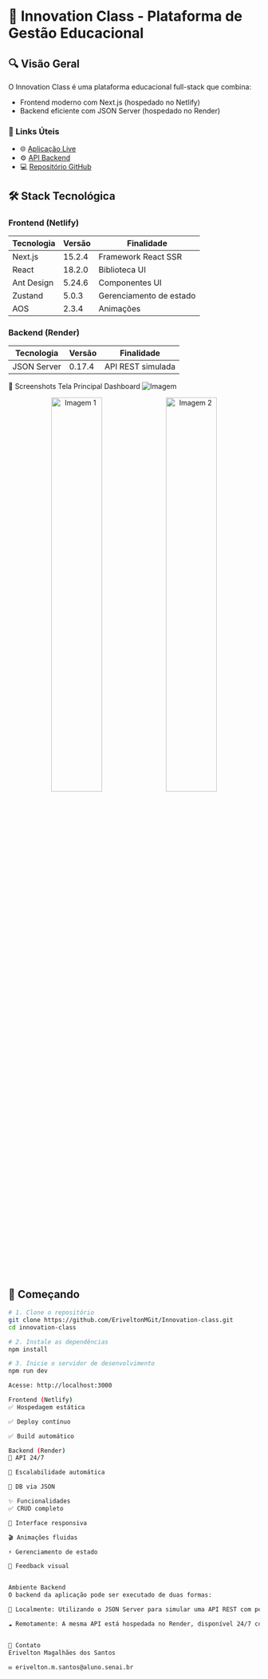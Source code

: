 # 🚀 Innovation Class - Plataforma de Gestão Educacional

## 🔍 Visão Geral
O Innovation Class é uma plataforma educacional full-stack que combina:
- Frontend moderno com Next.js (hospedado no Netlify)
- Backend eficiente com JSON Server (hospedado no Render)

### 🔗 Links Úteis
- 🌐 [Aplicação Live](https://innovation-class.netlify.app/)
- ⚙️ [API Backend](https://backend-inovation-class.onrender.com/produtos)
- 💻 [Repositório GitHub](https://github.com/EriveltonMGit/Innovation-class)

## 🛠 Stack Tecnológica

### Frontend (Netlify)
| Tecnologia       | Versão  | Finalidade                  |
|------------------|---------|-----------------------------|
| Next.js          | 15.2.4  | Framework React SSR         |
| React            | 18.2.0  | Biblioteca UI               |
| Ant Design       | 5.24.6  | Componentes UI              |
| Zustand          | 5.0.3   | Gerenciamento de estado     |
| AOS              | 2.3.4   | Animações                   |

### Backend (Render)
| Tecnologia       | Versão  | Finalidade                  |
|------------------|---------|-----------------------------|
| JSON Server      | 0.17.4  | API REST simulada           |


📸 Screenshots
Tela Principal	Dashboard
![Imagem](https://drive.google.com/uc?export=view&id=1SW70o8RHLgoijIRbOxwqDK7lEmiOBvJF)

<div align="center">
  <img src="https://drive.google.com/uc?export=view&id=15u_dnEEoBq90maU_3pAYegzUYwPSiO5a" alt="Imagem 1" width="45%" />
  <img src="https://drive.google.com/uc?export=view&id=1W-zl5puXiD-16xCPSQZTnHICz-afL6Kc" alt="Imagem 2" width="45%" />
</div>




## 🏁 Começando

```bash
# 1. Clone o repositório
git clone https://github.com/EriveltonMGit/Innovation-class.git
cd innovation-class

# 2. Instale as dependências
npm install

# 3. Inicie o servidor de desenvolvimento
npm run dev

Acesse: http://localhost:3000

Frontend (Netlify)
✅ Hospedagem estática

✅ Deploy contínuo

✅ Build automático

Backend (Render)
🚀 API 24/7

🔄 Escalabilidade automática

💾 DB via JSON

✨ Funcionalidades
✅ CRUD completo

📱 Interface responsiva

🎬 Animações fluidas

⚡ Gerenciamento de estado

💬 Feedback visual


Ambiente Backend
O backend da aplicação pode ser executado de duas formas:

🔧 Localmente: Utilizando o JSON Server para simular uma API REST com persistência de dados em um arquivo db.json local.

☁️ Remotamente: A mesma API está hospedada no Render, disponível 24/7 com escalabilidade automática.


📩 Contato
Erivelton Magalhães dos Santos

✉️ erivelton.m.santos@aluno.senai.br

